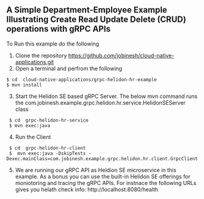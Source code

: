 
## A Simple Department-Employee Example Illustrating Create Read Update Delete (CRUD) operations with gRPC APIs 
To Run this example do the following
1. Clone the repository https://github.com/jobinesh/cloud-native-applications.git 
2. Open a terminal and perfrom the following
```
$ cd  cloud-native-applications/grpc-helidon-hr-example
$ mvn install
```    

3. Start the Helidon SE based gRPC Server. The below mvn command runs the com.jobinesh.example.grpc.helidon.hr.service.HelidonSEServer class
```
 $ cd  grpc-helidon-hr-service 
 $ mvn exec:java 
```  
4. Run the Client
```
 $ cd  grpc-helidon-hr-client  
 $  mvn exec:java -DskipTests -Dexec.mainClass=com.jobinesh.example.grpc.helidon.hr.client.GrpcClient
```
5. We are running our gRPC API as Heldion SE microservice in this example. As a bonus you can use the built-in Helidon SE offerings for moniotoring and tracing the gRPC APIs. For instnace the following URLs gives you helath check info: http://localhost:8080/health
